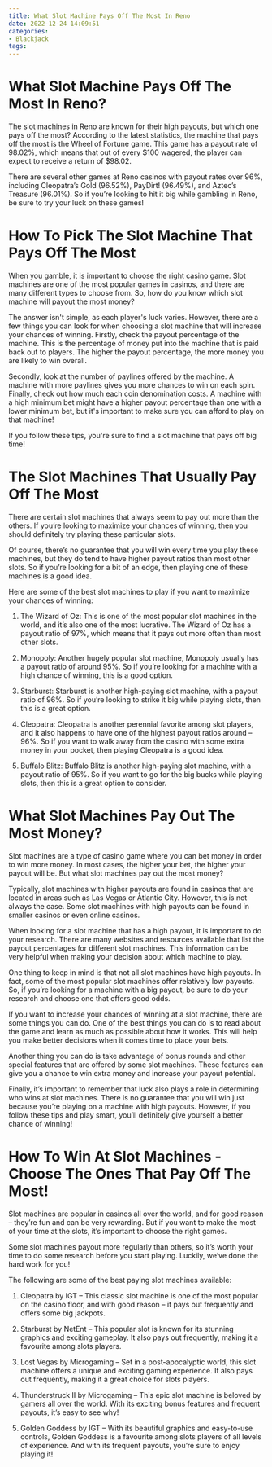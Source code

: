 ```yaml
---
title: What Slot Machine Pays Off The Most In Reno
date: 2022-12-24 14:09:51
categories:
- Blackjack
tags:
---
```



#  What Slot Machine Pays Off The Most In Reno?

The slot machines in Reno are known for their high payouts, but which one pays off the most? According to the latest statistics, the machine that pays off the most is the Wheel of Fortune game. This game has a payout rate of 98.02%, which means that out of every $100 wagered, the player can expect to receive a return of $98.02.

There are several other games at Reno casinos with payout rates over 96%, including Cleopatra’s Gold (96.52%), PayDirt! (96.49%), and Aztec’s Treasure (96.01%). So if you’re looking to hit it big while gambling in Reno, be sure to try your luck on these games!

#  How To Pick The Slot Machine That Pays Off The Most

When you gamble, it is important to choose the right casino game.  Slot machines are one of the most popular games in casinos, and there are many different types to choose from. So, how do you know which slot machine will payout the most money?

The answer isn't simple, as each player's luck varies. However, there are a few things you can look for when choosing a slot machine that will increase your chances of winning. Firstly, check the payout percentage of the machine. This is the percentage of money put into the machine that is paid back out to players. The higher the payout percentage, the more money you are likely to win overall.

Secondly, look at the number of paylines offered by the machine. A machine with more paylines gives you more chances to win on each spin. Finally, check out how much each coin denomination costs. A machine with a high minimum bet might have a higher payout percentage than one with a lower minimum bet, but it's important to make sure you can afford to play on that machine!

If you follow these tips, you're sure to find a slot machine that pays off big time!

#  The Slot Machines That Usually Pay Off The Most

There are certain slot machines that always seem to pay out more than the others. If you’re looking to maximize your chances of winning, then you should definitely try playing these particular slots.

Of course, there’s no guarantee that you will win every time you play these machines, but they do tend to have higher payout ratios than most other slots. So if you’re looking for a bit of an edge, then playing one of these machines is a good idea.

Here are some of the best slot machines to play if you want to maximize your chances of winning:

1. The Wizard of Oz: This is one of the most popular slot machines in the world, and it’s also one of the most lucrative. The Wizard of Oz has a payout ratio of 97%, which means that it pays out more often than most other slots.

2. Monopoly: Another hugely popular slot machine, Monopoly usually has a payout ratio of around 95%. So if you’re looking for a machine with a high chance of winning, this is a good option.

3. Starburst: Starburst is another high-paying slot machine, with a payout ratio of 96%. So if you’re looking to strike it big while playing slots, then this is a great option.

4. Cleopatra: Cleopatra is another perennial favorite among slot players, and it also happens to have one of the highest payout ratios around – 96%. So if you want to walk away from the casino with some extra money in your pocket, then playing Cleopatra is a good idea.

5. Buffalo Blitz: Buffalo Blitz is another high-paying slot machine, with a payout ratio of 95%. So if you want to go for the big bucks while playing slots, then this is a great option to consider.

#  What Slot Machines Pay Out The Most Money?

Slot machines are a type of casino game where you can bet money in order to win more money. In most cases, the higher your bet, the higher your payout will be. But what slot machines pay out the most money?

Typically, slot machines with higher payouts are found in casinos that are located in areas such as Las Vegas or Atlantic City. However, this is not always the case. Some slot machines with high payouts can be found in smaller casinos or even online casinos.

When looking for a slot machine that has a high payout, it is important to do your research. There are many websites and resources available that list the payout percentages for different slot machines. This information can be very helpful when making your decision about which machine to play.

One thing to keep in mind is that not all slot machines have high payouts. In fact, some of the most popular slot machines offer relatively low payouts. So, if you’re looking for a machine with a big payout, be sure to do your research and choose one that offers good odds.

If you want to increase your chances of winning at a slot machine, there are some things you can do. One of the best things you can do is to read about the game and learn as much as possible about how it works. This will help you make better decisions when it comes time to place your bets.

Another thing you can do is take advantage of bonus rounds and other special features that are offered by some slot machines. These features can give you a chance to win extra money and increase your payout potential.

Finally, it’s important to remember that luck also plays a role in determining who wins at slot machines. There is no guarantee that you will win just because you’re playing on a machine with high payouts. However, if you follow these tips and play smart, you’ll definitely give yourself a better chance of winning!

#  How To Win At Slot Machines - Choose The Ones That Pay Off The Most!

Slot machines are popular in casinos all over the world, and for good reason – they’re fun and can be very rewarding. But if you want to make the most of your time at the slots, it’s important to choose the right games.

Some slot machines payout more regularly than others, so it’s worth your time to do some research before you start playing. Luckily, we’ve done the hard work for you!

The following are some of the best paying slot machines available:

1. Cleopatra by IGT – This classic slot machine is one of the most popular on the casino floor, and with good reason – it pays out frequently and offers some big jackpots.

2. Starburst by NetEnt – This popular slot is known for its stunning graphics and exciting gameplay. It also pays out frequently, making it a favourite among slots players.

3. Lost Vegas by Microgaming – Set in a post-apocalyptic world, this slot machine offers a unique and exciting gaming experience. It also pays out frequently, making it a great choice for slots players.

4. Thunderstruck II by Microgaming – This epic slot machine is beloved by gamers all over the world. With its exciting bonus features and frequent payouts, it’s easy to see why!

5. Golden Goddess by IGT – With its beautiful graphics and easy-to-use controls, Golden Goddess is a favourite among slots players of all levels of experience. And with its frequent payouts, you’re sure to enjoy playing it!